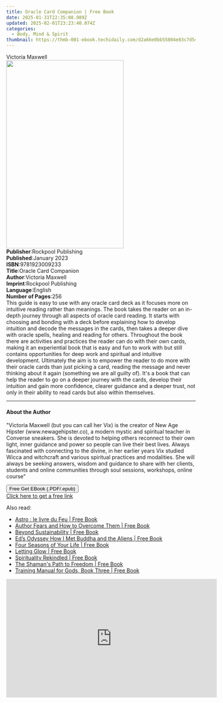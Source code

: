 ```yaml
---
title: Oracle Card Companion | Free Book
date: 2025-01-31T22:35:08.989Z
updated: 2025-02-01T23:23:40.074Z
categories:
  - Body, Mind & Spirit
thumbnail: https://thmb-001-ebook.techidaily.com/d2a66e0bb55804e83c7d544fdf7a8a6afd1133d635406684c2db9b6d979a7312.jpg
---
```

<main id="book-container">
  <div class="flex flex-col">
    <div class="book-brief flex-1 py-6 px-4 sm:p-6 md:py-10 md:px-8">
      <!-- brief-->
      <div class="book-brief-main">Victoria Maxwell</div>
    </div>
    <div
      class="book-meta-info flex-1 grid gap-4 col-start-1 col-end-3 row-start-1 sm:mb-6 sm:grid-cols-4 lg:gap-6 lg:col-start-2 lg:row-end-6 lg:row-span-6 lg:mb-0"
    >
      <div
        class="book-meta-info-left place-content-center mt-4 p-4 text-sm leading-6 col-start-2 col-span-2 dark:text-slate-400"
      >
        <img
          class="w-full h-500 object-cover rounded-lg sm:h-255 sm:col-span-2 lg:col-span-full"
          src="https://img-001-ebook.techidaily.com/6265caedb87027205040bb9ddc90d135edfc1970640902453fd77fff584ea489.jpg"
          alt=""
          width="312"
          height="500"
        />
      </div>
      <div
        class="book-meta-info-right mt-2 col-start-1 row-start-2 col-span-3 self-center"
      >
        <!-- meta data  -->
        <div class="flex flex-col px-4 md:px-8">
          <div class="flex-1">
            <strong>Publisher</strong>:<span class="px-2"
              >Rockpool Publishing</span
            >
          </div>
          <div class="flex-1">
            <strong>Published</strong>:<span class="px-2">January 2023</span>
          </div>
          <div class="flex-1">
            <strong>ISBN</strong>:<span class="px-2">9781923009233</span>
          </div>
          <div class="flex-1">
            <strong>Title</strong>:<span class="px-2"
              >Oracle Card Companion</span
            >
          </div>
          <div class="flex-1">
            <strong>Author</strong>:<span class="px-2">Victoria Maxwell</span>
          </div>
          <div class="flex-1">
            <strong>Imprint</strong>:<span class="px-2"
              >Rockpool Publishing</span
            >
          </div>
          <div class="flex-1">
            <strong>Language</strong>:<span class="px-2">English</span>
          </div>
          <div class="flex-1">
            <strong>Number of Pages</strong>:<span class="px-2">256</span>
          </div>
        </div>
      </div>
    </div>
    <div class="book-description flex-1 py-6 px-4 sm:p-6 md:py-10 md:px-8">
      <div class="book-description-main">
        <div accordion-content="" id="description">
          This guide is easy to use with any oracle card deck as it focuses more
          on intuitive reading rather than meanings. The book takes the reader
          on an in-depth journey through all aspects of oracle card reading. It
          starts with choosing and bonding with a deck before explaining how to
          develop intuition and decode the messages in the cards, then takes a
          deeper dive with oracle spells, healing and reading for others.
          Throughout the book there are activities and practices the reader can
          do with their own cards, making it an experiential book that is easy
          and fun to work with but still contains opportunities for deep work
          and spiritual and intuitive development. Ultimately the aim is to
          empower the reader to do more with their oracle cards than just
          picking a card, reading the message and never thinking about it again
          (something we are all guilty of). It's a book that can help the reader
          to go on a deeper journey with the cards, develop their intuition and
          gain more confidence, clearer guidance and a deeper trust, not only in
          their ability to read cards but also within themselves.
        </div>
      </div>
    </div>
    <div class="book-excerpts flex-1 py-6 px-4 sm:p-6 md:py-10 md:px-8">
      <!-- excerpts-->
      <div class="book-excerpts-main">
        <hr />
        <h4 class="placeholder placeholder-heading">
          <span>About the Author</span>
        </h4>
        <p>
          "Victoria Maxwell (but you can call her Vix) is the creator of New Age
          Hipster (www.newagehipster.co), a modern mystic and spiritual teacher
          in Converse sneakers. She is devoted to helping others reconnect to
          their own light, inner guidance and power so people can live their
          best lives. Always fascinated with connecting to the divine, in her
          earlier years Vix studied Wicca and witchcraft and various spiritual
          practices and modalities. She will always be seeking answers, wisdom
          and guidance to share with her clients, students and online
          communities through soul sessions, workshops, online course"
        </p>
      </div>
    </div>
    <div
      class="book-about-author flex-1 py-6 px-4 sm:p-6 md:py-10 md:px-8"
    ></div>
    <div class="book-free-get flex-1 py-6 px-4 sm:p-6 md:py-10 md:px-8">
      <button
        id="btn-free-get"
        class="bg-blue-500 hover:bg-blue-700 text-white font-bold py-2 px-4 rounded"
      >
        Free Get EBook (.PDF/.epub)
      </button>
      <div id="countdown-display" class="px-2 text-lg mt-2"></div>
      <a
        id="free-link"
        class="hidden bg-blue-500 hover:bg-blue-700 text-white font-bold py-2 px-4 rounded"
        href="https://www.ebooks.com/en-us/book/211372512/oracle-card-companion/victoria-maxwell/"
        target="_blank"
        >Click here to get a free link</a
      >
    </div>
    <script>
      let countdownTime = 0;
      let countdownInterval = null;
      document
        .getElementById('btn-free-get')
        .addEventListener('click', startCountdown);
      function startCountdown() {
        countdownTime = new Date().getTime() + 60000 * 3;
        countdownInterval = setInterval(updateCountdown, 1000);
        document.getElementById('btn-free-get').disabled = true;
        document
          .getElementById('btn-free-get')
          .classList.add('bg-gray-500', 'cursor-not-allowed');
      }
      function updateCountdown() {
        let currentTime = new Date().getTime();
        let timeLeft = countdownTime - currentTime;
        let secondsLeft = Math.floor(timeLeft / 1000);
        document.getElementById('countdown-display').innerHTML =
          `Remaining time: ${secondsLeft} seconds.`;
        if (secondsLeft <= 0) {
          clearInterval(countdownInterval);
          document.getElementById('btn-free-get').classList.add('hidden');
          document.getElementById('free-link').classList.remove('hidden');
          document.getElementById('countdown-display').innerHTML = '';
        }
      }
    </script>
  </div>
</main>

<ins class="adsbygoogle"
      style="display:block"
      data-ad-client="ca-pub-7571918770474297"
      data-ad-slot="8358498916"
      data-ad-format="auto"
      data-full-width-responsive="true"></ins>
    

<span class="atpl-alsoreadstyle">Also read:</span>
<div><ul>
<li><a href="https://novels-ebooks.techidaily.com/210789706-9782889701445-astro-le-livre-du-feu/"><u>Astro : le livre du Feu | Free Book</u></a></li>
<li><a href="https://novels-ebooks.techidaily.com/210790284-9780648595014-author-fears-and-how-to-overcome-them/"><u>Author Fears and How to Overcome Them | Free Book</u></a></li>
<li><a href="https://novels-ebooks.techidaily.com/210780573-9781803411613-beyond-sustainability/"><u>Beyond Sustainability | Free Book</u></a></li>
<li><a href="https://novels-ebooks.techidaily.com/210780785-9781398488359-eds-odyssey-how-i-met-buddha-and-the-aliens/"><u>Ed’s Odyssey How I Met Buddha and the Aliens | Free Book</u></a></li>
<li><a href="https://novels-ebooks.techidaily.com/210780652-9781649794086-four-seasons-of-your-life/"><u>Four Seasons of Your Life | Free Book</u></a></li>
<li><a href="https://novels-ebooks.techidaily.com/210780572-9781803412214-letting-glow/"><u>Letting Glow | Free Book</u></a></li>
<li><a href="https://novels-ebooks.techidaily.com/210780577-9781803411460-spirituality-rekindled/"><u>Spirituality Rekindled | Free Book</u></a></li>
<li><a href="https://novels-ebooks.techidaily.com/210780149-9781950253401-the-shamans-path-to-freedom/"><u>The Shaman's Path to Freedom | Free Book</u></a></li>
<li><a href="https://novels-ebooks.techidaily.com/210790285-9780645739657-training-manual-for-gods-book-three/"><u>Training Manual for Gods, Book Three | Free Book</u></a></li>
</ul></div>

<!-- affiliate ads begin -->
<iframe width="560" height="315" src="https://www.youtube.com/embed/qfCSLAhd4FY?si=CUBztmilaeAwl1lw" title="YouTube video player" frameborder="0" allow="accelerometer; autoplay; clipboard-write; encrypted-media; gyroscope; picture-in-picture; web-share" referrerpolicy="strict-origin-when-cross-origin" allowfullscreen></iframe>
<!-- affiliate ads end -->

